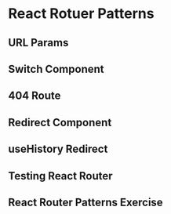 # React Rotuer Patterns

## URL Params

## Switch Component

## 404 Route

## Redirect Component

## useHistory Redirect

## Testing React Router

## React Router Patterns Exercise
